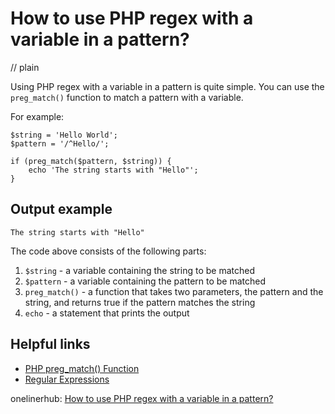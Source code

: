 # How to use PHP regex with a variable in a pattern?
// plain

Using PHP regex with a variable in a pattern is quite simple. You can use the `preg_match()` function to match a pattern with a variable.

For example:
```
$string = 'Hello World';
$pattern = '/^Hello/';

if (preg_match($pattern, $string)) {
    echo 'The string starts with "Hello"';
}
```

## Output example

```
The string starts with "Hello"
```

The code above consists of the following parts:

1. `$string` - a variable containing the string to be matched
2. `$pattern` - a variable containing the pattern to be matched
3. `preg_match()` - a function that takes two parameters, the pattern and the string, and returns true if the pattern matches the string
4. `echo` - a statement that prints the output

## Helpful links

- [PHP preg_match() Function](https://www.w3schools.com/php/func_preg_match.asp)
- [Regular Expressions](https://www.php.net/manual/en/book.pcre.php)

onelinerhub: [How to use PHP regex with a variable in a pattern?](https://onelinerhub.com/php-regex/how-to-use-php-regex-with-a-variable-in-a-pattern)